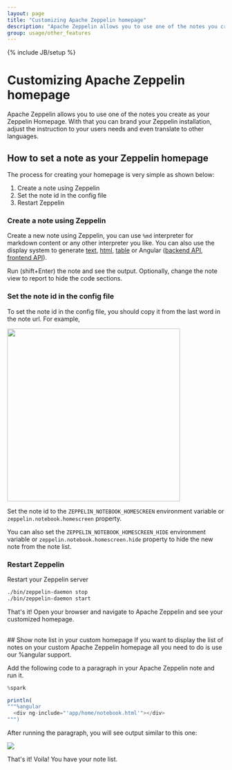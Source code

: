 ```yaml
---
layout: page
title: "Customizing Apache Zeppelin homepage"
description: "Apache Zeppelin allows you to use one of the notes you create as your Zeppelin Homepage. With that you can brand your Zeppelin installation, adjust the instruction to your users needs and even translate to other languages."
group: usage/other_features
---
```

<!--
Licensed under the Apache License, Version 2.0 (the "License");
you may not use this file except in compliance with the License.
You may obtain a copy of the License at

http://www.apache.org/licenses/LICENSE-2.0

Unless required by applicable law or agreed to in writing, software
distributed under the License is distributed on an "AS IS" BASIS,
WITHOUT WARRANTIES OR CONDITIONS OF ANY KIND, either express or implied.
See the License for the specific language governing permissions and
limitations under the License.
-->
{% include JB/setup %}

# Customizing Apache Zeppelin homepage

<div id="toc"></div>

Apache Zeppelin allows you to use one of the notes you create as your Zeppelin Homepage.
With that you can brand your Zeppelin installation, adjust the instruction to your users needs and even translate to other languages.

## How to set a note as your Zeppelin homepage

The process for creating your homepage is very simple as shown below:

1. Create a note using Zeppelin
2. Set the note id in the config file
3. Restart Zeppelin

### Create a note using Zeppelin
Create a new note using Zeppelin,
you can use ```%md``` interpreter for markdown content or any other interpreter you like.
You can also use the display system to generate [text](../display_system/basic.html#text), [html](../display_system/basic.html#html), [table](../display_system/basic.html#table) or
Angular ([backend API](../display_system/angular_backend.html), [frontend API](../display_system/angular_frontend.html)).

Run (shift+Enter) the note and see the output. Optionally, change the note view to report to hide
the code sections.

### Set the note id in the config file
To set the note id in the config file, you should copy it from the last word in the note url.
For example,

<img src="{{BASE_PATH}}/assets/themes/zeppelin/img/screenshots/homepage_notebook_id.png" width="400px" />

Set the note id to the ```ZEPPELIN_NOTEBOOK_HOMESCREEN``` environment variable
or ```zeppelin.notebook.homescreen``` property.

You can also set the ```ZEPPELIN_NOTEBOOK_HOMESCREEN_HIDE``` environment variable
or ```zeppelin.notebook.homescreen.hide``` property to hide the new note from the note list.

### Restart Zeppelin
Restart your Zeppelin server

```bash
./bin/zeppelin-daemon stop
./bin/zeppelin-daemon start
```
That's it! Open your browser and navigate to Apache Zeppelin and see your customized homepage.

<br />
## Show note list in your custom homepage
If you want to display the list of notes on your custom Apache Zeppelin homepage all
you need to do is use our %angular support.

Add the following code to a paragraph in your Apache Zeppelin note and run it.

```javascript
%spark

println(
"""%angular
  <div ng-include="'app/home/notebook.html'"></div>
""")
```

After running the paragraph, you will see output similar to this one:

<img src="{{BASE_PATH}}/assets/themes/zeppelin/img/docs-img/homepage_custom_notebook_list.png" />

That's it! Voila! You have your note list.


